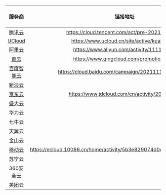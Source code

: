 | 服务商 | 链接地址 | 2核4G | 2核8G
| :-: | :-: | :-: | :-: |
|[腾讯云](https://cloud.tencent.com)| https://cloud.tencent.com/act/pre-2021double11 |
|[UCloud](https://www.ucloud.cn)| https://www.ucloud.cn/site/active/kuaijie.html |
|[阿里云](https://www.aliyun.com)|https://www.aliyun.com/activity/1111/yunqi|
|[青云](https://www.qingcloud.com)| https://www.qingcloud.com/promotion2021 |
|[百度智能云](https://cloud.baidu.com)| https://cloud.baidu.com/campaign/20211111/index.html|
|[新浪云](https://www.sinacloud.com)||
|[京东云](https://www.jdcloud.com)| https://www.jdcloud.com/cn/activity/20211111 |
|[盛大云](http://www.grandcloud.cn)||
|华为云||
|七牛云||
|天翼云||
|金山云||
|[移动云](https://ecloud.10086.cn)| https://ecloud.10086.cn/home/activity/5b3e829074d04c92a5659c7dca8b5cfd |
|苏宁云||
|360安全云||
|美团云||
